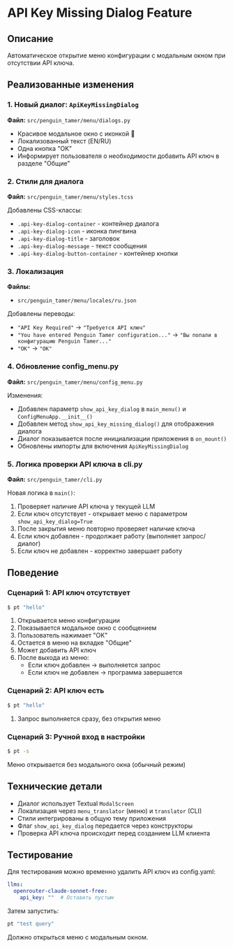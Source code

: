 # API Key Missing Dialog Feature

## Описание
Автоматическое открытие меню конфигурации с модальным окном при отсутствии API ключа.

## Реализованные изменения

### 1. Новый диалог: `ApiKeyMissingDialog`
**Файл:** `src/penguin_tamer/menu/dialogs.py`

- Красивое модальное окно с иконкой 🐧
- Локализованный текст (EN/RU)
- Одна кнопка "OK"
- Информирует пользователя о необходимости добавить API ключ в разделе "Общие"

### 2. Стили для диалога
**Файл:** `src/penguin_tamer/menu/styles.tcss`

Добавлены CSS-классы:
- `.api-key-dialog-container` - контейнер диалога
- `.api-key-dialog-icon` - иконка пингвина
- `.api-key-dialog-title` - заголовок
- `.api-key-dialog-message` - текст сообщения
- `.api-key-dialog-button-container` - контейнер кнопки

### 3. Локализация
**Файлы:**
- `src/penguin_tamer/menu/locales/ru.json`

Добавлены переводы:
- `"API Key Required"` → `"Требуется API ключ"`
- `"You have entered Penguin Tamer configuration..."` → `"Вы попали в конфигурацию Penguin Tamer..."`
- `"OK"` → `"OK"`

### 4. Обновление config_menu.py
**Файл:** `src/penguin_tamer/menu/config_menu.py`

Изменения:
- Добавлен параметр `show_api_key_dialog` в `main_menu()` и `ConfigMenuApp.__init__()`
- Добавлен метод `show_api_key_missing_dialog()` для отображения диалога
- Диалог показывается после инициализации приложения в `on_mount()`
- Обновлены импорты для включения `ApiKeyMissingDialog`

### 5. Логика проверки API ключа в cli.py
**Файл:** `src/penguin_tamer/cli.py`

Новая логика в `main()`:
1. Проверяет наличие API ключа у текущей LLM
2. Если ключ отсутствует - открывает меню с параметром `show_api_key_dialog=True`
3. После закрытия меню повторно проверяет наличие ключа
4. Если ключ добавлен - продолжает работу (выполняет запрос/диалог)
5. Если ключ не добавлен - корректно завершает работу

## Поведение

### Сценарий 1: API ключ отсутствует
```bash
$ pt "hello"
```
1. Открывается меню конфигурации
2. Показывается модальное окно с сообщением
3. Пользователь нажимает "OK"
4. Остается в меню на вкладке "Общие"
5. Может добавить API ключ
6. После выхода из меню:
   - Если ключ добавлен → выполняется запрос
   - Если ключ не добавлен → программа завершается

### Сценарий 2: API ключ есть
```bash
$ pt "hello"
```
1. Запрос выполняется сразу, без открытия меню

### Сценарий 3: Ручной вход в настройки
```bash
$ pt -s
```
Меню открывается без модального окна (обычный режим)

## Технические детали

- Диалог использует Textual `ModalScreen`
- Локализация через `menu_translator` (меню) и `translator` (CLI)
- Стили интегрированы в общую тему приложения
- Флаг `show_api_key_dialog` передается через конструкторы
- Проверка API ключа происходит перед созданием LLM клиента

## Тестирование

Для тестирования можно временно удалить API ключ из config.yaml:
```yaml
llms:
  openrouter-claude-sonnet-free:
    api_key: ""  # Оставить пустым
```

Затем запустить:
```bash
pt "test query"
```

Должно открыться меню с модальным окном.
